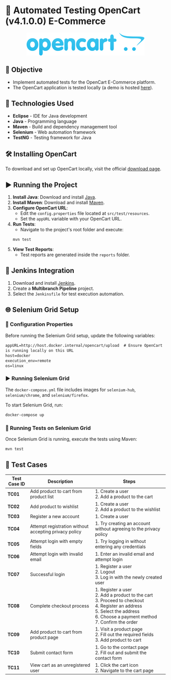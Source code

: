# 🛒 Automated Testing OpenCart (v4.1.0.0) E-Commerce

<p align="center">
  <img src="image.png" alt="OpenCart Testing">
</p>

## 🎯 Objective
- Implement automated tests for the OpenCart E-Commerce platform.
- The OpenCart application is tested locally (a demo is hosted [here](https://demo.opencart.com/)).

## 🚀 Technologies Used
- **Eclipse** - IDE for Java development
- **Java** - Programming language
- **Maven** - Build and dependency management tool
- **Selenium** - Web automation framework
- **TestNG** - Testing framework for Java

## 🛠️ Installing OpenCart
To download and set up OpenCart locally, visit the official [download page](https://www.opencart.com/index.php?route=cms/download).

## ▶️ Running the Project

1. **Install Java**: Download and install [Java](https://www.oracle.com/br/java/technologies/downloads/#java21).
2. **Install Maven**: Download and install [Maven](https://maven.apache.org/download.cgi).
3. **Configure OpenCart URL**:
   - Edit the `config.properties` file located at `src/test/resources`.
   - Set the `appURL` variable with your OpenCart URL.
4. **Run Tests**:
   - Navigate to the project's root folder and execute:
   ```sh
   mvn test
   ```
5. **View Test Reports**:
   - Test reports are generated inside the `reports` folder.

## 🔧 Jenkins Integration
1. Download and install [Jenkins](https://www.jenkins.io/download/).
2. Create a **Multibranch Pipeline** project.
3. Select the `Jenkinsfile` for test execution automation.

## 🌐 Selenium Grid Setup

### 🔑 Configuration Properties
Before running the Selenium Grid setup, update the following variables:

```properties
appURL=http://host.docker.internal/opencart/upload  # Ensure OpenCart is running locally on this URL
host=docker
execution_env=remote
os=linux
```

### ▶️ Running Selenium Grid
The `docker-compose.yml` file includes images for `selenium-hub`, `selenium/chrome`, and `selenium/firefox`.

To start Selenium Grid, run:
```sh
docker-compose up
```

### 📌 Running Tests on Selenium Grid
Once Selenium Grid is running, execute the tests using Maven:
```sh
mvn test
```

## 🧪 Test Cases

| Test Case ID | Description                                                    | Steps                                                                                   |
|--------------|----------------------------------------------------------------|-----------------------------------------------------------------------------------------|
| **TC01**     | Add product to cart from product list                         | 1. Create a user<br>2. Add a product to the cart                                       |
| **TC02**     | Add product to wishlist                                       | 1. Create a user<br>2. Add a product to the wishlist                                   |
| **TC03**     | Register a new account                                        | 1. Create a user                                                                       |
| **TC04**     | Attempt registration without accepting privacy policy         | 1. Try creating an account without agreeing to the privacy policy                     |
| **TC05**     | Attempt login with empty fields                               | 1. Try logging in without entering any credentials                                   |
| **TC06**     | Attempt login with invalid email                              | 1. Enter an invalid email and attempt login                                          |
| **TC07**     | Successful login                                              | 1. Register a user<br>2. Logout<br>3. Log in with the newly created user               |
| **TC08**     | Complete checkout process                                     | 1. Register a user<br>2. Add a product to the cart<br>3. Proceed to checkout<br>4. Register an address<br>5. Select the address<br>6. Choose a payment method<br>7. Confirm the order |
| **TC09**     | Add product to cart from product page                         | 1. Visit a product page<br>2. Fill out the required fields<br>3. Add product to cart  |
| **TC10**     | Submit contact form                                           | 1. Go to the contact page<br>2. Fill out and submit the contact form                  |
| **TC11**     | View cart as an unregistered user                             | 1. Click the cart icon<br>2. Navigate to the cart page                              |




